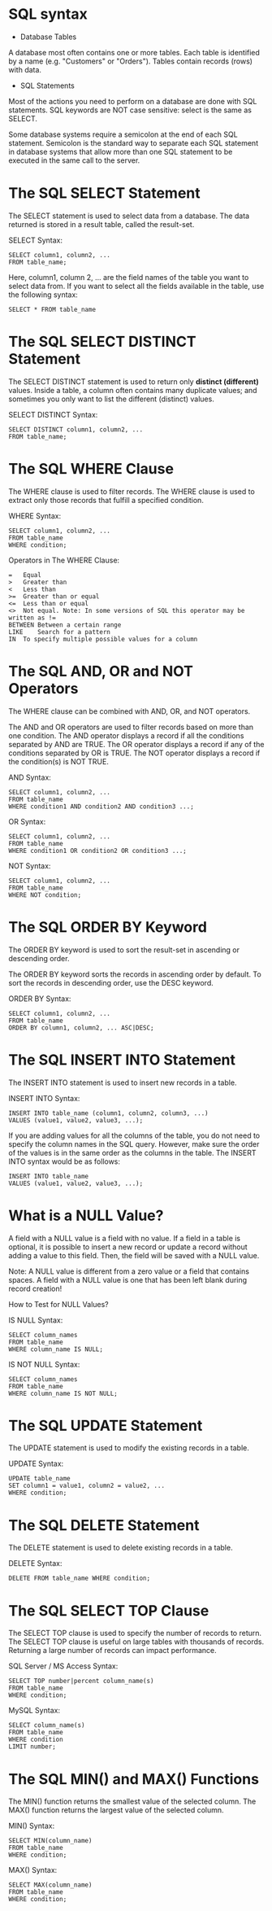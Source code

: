 # SQL syntax

- Database Tables

A database most often contains one or more tables. Each table is identified by a name (e.g. "Customers" or "Orders"). Tables contain records (rows) with data.

- SQL Statements

Most of the actions you need to perform on a database are done with SQL statements. SQL keywords are NOT case sensitive: select is the same as SELECT.

Some database systems require a semicolon at the end of each SQL statement. Semicolon is the standard way to separate each SQL statement in database systems that allow more than one SQL statement to be executed in the same call to the server.


# The SQL SELECT Statement

The SELECT statement is used to select data from a database. The data returned is stored in a result table, called the result-set.

SELECT Syntax: 

```
SELECT column1, column2, ...
FROM table_name;
```

Here, column1, column
2, ... are the field names of the table you want to select data from. If you want to select all the fields available in the table, use the following syntax:
```
SELECT * FROM table_name
```

# The SQL SELECT DISTINCT Statement

The SELECT DISTINCT statement is used to return only **distinct (different)** values. Inside a table, a column often contains many duplicate values; and sometimes you only want to list the different (distinct) values.

SELECT DISTINCT Syntax:
```
SELECT DISTINCT column1, column2, ...
FROM table_name;
```


# The SQL WHERE Clause

The WHERE clause is used to filter records. The WHERE clause is used to extract only those records that fulfill a specified condition.

WHERE Syntax:

```
SELECT column1, column2, ...
FROM table_name
WHERE condition;
```


Operators in The WHERE Clause: 

```
=	Equal	
>	Greater than	
<	Less than	
>=	Greater than or equal	
<=	Less than or equal	
<>	Not equal. Note: In some versions of SQL this operator may be written as !=	
BETWEEN	Between a certain range	
LIKE	Search for a pattern	
IN	To specify multiple possible values for a column
```

# The SQL AND, OR and NOT Operators

The WHERE clause can be combined with AND, OR, and NOT operators.

The AND and OR operators are used to filter records based on more than one condition. The AND operator displays a record if all the conditions separated by AND are TRUE. The OR operator displays a record if any of the conditions separated by OR is TRUE. The NOT operator displays a record if the condition(s) is NOT TRUE.

AND Syntax:

```
SELECT column1, column2, ...
FROM table_name
WHERE condition1 AND condition2 AND condition3 ...;
```

OR Syntax:
```
SELECT column1, column2, ...
FROM table_name
WHERE condition1 OR condition2 OR condition3 ...;
```
NOT Syntax:
```
SELECT column1, column2, ...
FROM table_name
WHERE NOT condition;
```


# The SQL ORDER BY Keyword

The ORDER BY keyword is used to sort the result-set in ascending or descending order.

The ORDER BY keyword sorts the records in ascending order by default. To sort the records in descending order, use the DESC keyword.

ORDER BY Syntax:

```
SELECT column1, column2, ...
FROM table_name
ORDER BY column1, column2, ... ASC|DESC;
```

# The SQL INSERT INTO Statement

The INSERT INTO statement is used to insert new records in a table.

INSERT INTO Syntax:
```
INSERT INTO table_name (column1, column2, column3, ...)
VALUES (value1, value2, value3, ...);
```

If you are adding values for all the columns of the table, you do not need to specify the column names in the SQL query. However, make sure the order of the values is in the same order as the columns in the table. The INSERT INTO syntax would be as follows:

```
INSERT INTO table_name
VALUES (value1, value2, value3, ...);
```

# What is a NULL Value?

A field with a NULL value is a field with no value. If a field in a table is optional, it is possible to insert a new record or update a record without adding a value to this field. Then, the field will be saved with a NULL value.

Note: A NULL value is different from a zero value or a field that contains spaces. A field with a NULL value is one that has been left blank during record creation!

How to Test for NULL Values?

IS NULL Syntax: 
```
SELECT column_names
FROM table_name
WHERE column_name IS NULL;
```
IS NOT NULL Syntax:
```
SELECT column_names
FROM table_name
WHERE column_name IS NOT NULL;
```

# The SQL UPDATE Statement

The UPDATE statement is used to modify the existing records in a table.

UPDATE Syntax:
```
UPDATE table_name
SET column1 = value1, column2 = value2, ...
WHERE condition;
```

# The SQL DELETE Statement

The DELETE statement is used to delete existing records in a table.

DELETE Syntax:
```
DELETE FROM table_name WHERE condition;
```

# The SQL SELECT TOP Clause

The SELECT TOP clause is used to specify the number of records to return. The SELECT TOP clause is useful on large tables with thousands of records. Returning a large number of records can impact performance.

SQL Server / MS Access Syntax:
```
SELECT TOP number|percent column_name(s)
FROM table_name
WHERE condition;
```
MySQL Syntax:
```
SELECT column_name(s)
FROM table_name
WHERE condition
LIMIT number;
```


# The SQL MIN() and MAX() Functions

The MIN() function returns the smallest value of the selected column. The MAX() function returns the largest value of the selected column.

MIN() Syntax:
```
SELECT MIN(column_name)
FROM table_name
WHERE condition;
```
MAX() Syntax: 
```
SELECT MAX(column_name)
FROM table_name
WHERE condition;
```



